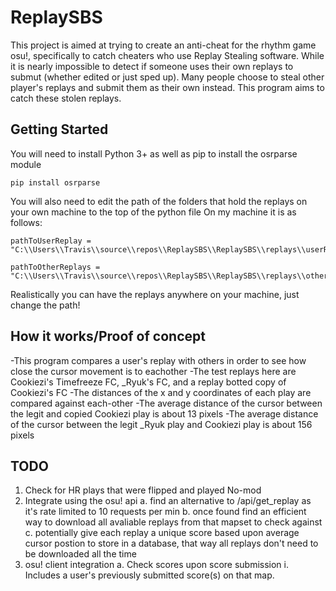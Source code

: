 # ReplaySBS

This project is aimed at trying to create an anti-cheat for the rhythm game osu!, specifically to catch cheaters who use Replay Stealing software. While it is nearly impossible to detect if someone uses their own replays to submut (whether edited or just sped up). Many people choose to steal other player's replays and submit them as their own instead. This program aims to catch these stolen replays. 

## Getting Started

You will need to install Python 3+ as well as pip to install the osrparse module

```
pip install osrparse
```

You will also need to edit the path of the folders that hold the replays on your own machine to the top of the python file
On my machine it is as follows: 

```
pathToUserReplay = "C:\\Users\\Travis\\source\\repos\\ReplaySBS\\ReplaySBS\\replays\\userReplay\\"

pathToOtherReplays = "C:\\Users\\Travis\\source\\repos\\ReplaySBS\\ReplaySBS\\replays\\otherReplays\\"

```

Realistically you can have the replays anywhere on your machine, just change the path!

## How it works/Proof of concept
-This program compares a user's replay with others in order to see how close the cursor movement is to eachother
-The test replays here are Cookiezi's Timefreeze  FC, _Ryuk's FC, and a replay botted copy of Cookiezi's FC
-The distances of the x and y coordinates of each play are compared against each-other
-The average distance of the cursor between the legit and copied Cookiezi play is about 13 pixels
-The average distance of the cursor between the legit _Ryuk play and Cookiezi play is about 156 pixels


## TODO
1. Check for HR plays that were flipped and played No-mod
2. Integrate using the osu! api
  a. find an alternative to /api/get_replay as it's rate limited to 10 requests per min
  b. once found find an efficient way to download all avaliable replays from that mapset to check against
  c. potentially give each replay a unique score based upon average cursor postion to store in a database, that way all replays don't need to be downloaded all the time
3. osu! client integration 
  a. Check scores upon score submission
    i. Includes a user's previously submitted score(s) on that map. 
